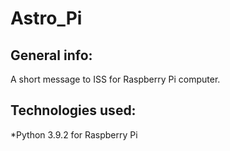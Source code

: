 # Astro_Pi

## General info:
A short message to ISS for Raspberry Pi computer.

## Technologies used:
*Python 3.9.2 for Raspberry Pi

